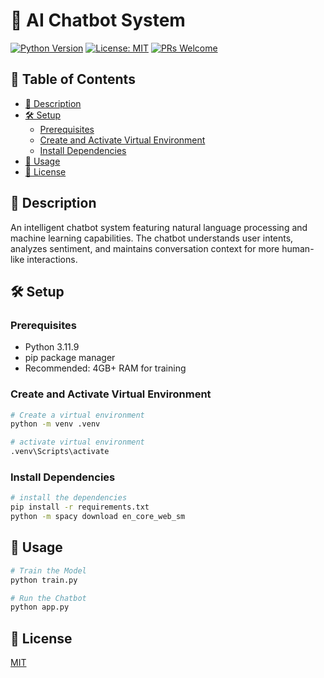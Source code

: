 # 🤖 AI Chatbot System

[![Python Version](https://img.shields.io/badge/python-3.11.9-blue)](https://www.python.org/downloads/release/python-3119/)
[![License: MIT](https://img.shields.io/badge/License-MIT-yellow.svg)](https://opensource.org/licenses/MIT)
[![PRs Welcome](https://img.shields.io/badge/PRs-welcome-brightgreen.svg)](CONTRIBUTING.md)

## 📖 Table of Contents
- [🌟 Description](#description)
- [🛠️ Setup](#setup)
  - [Prerequisites](#prerequisites)
  - [Create and Activate Virtual Environment](#create-and-activate-virtual-environment)
  - [Install Dependencies](#install-dependencies)
- [🚀 Usage](#usage)
- [📄 License](#license)

<a id="description"></a>
## 🌟 Description
An intelligent chatbot system featuring natural language processing and machine learning capabilities. The chatbot understands user intents, analyzes sentiment, and maintains conversation context for more human-like interactions.

<a id="setup"></a>
## 🛠️ Setup

<a id="prerequisites"></a>
### Prerequisites
- Python 3.11.9
- pip package manager
- Recommended: 4GB+ RAM for training

<a id="create-and-activate-virtual-environment"></a>
### Create and Activate Virtual Environment

```bash
# Create a virtual environment
python -m venv .venv
```

```bash
# activate virtual environment
.venv\Scripts\activate
```

<a id="install-dependencies"></a>
### Install Dependencies

```bash
# install the dependencies
pip install -r requirements.txt
python -m spacy download en_core_web_sm
```

<a id="usage"></a>
## 🚀 Usage

```bash
# Train the Model
python train.py
```

```bash
# Run the Chatbot
python app.py
```

<a id="license"></a>
## 📄 License

[MIT](https://choosealicense.com/licenses/mit/)
